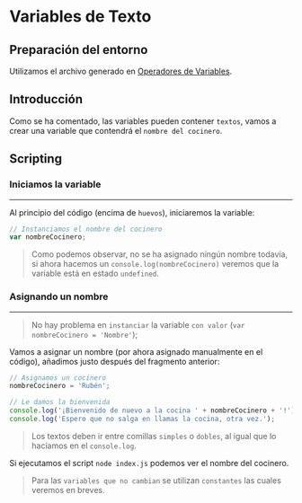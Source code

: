 # Variables de Texto

## Preparación del entorno

Utilizamos el archivo generado en [Operadores de Variables](/Ejemplos/1-Variables-Vectores/3.2-Variables-String-Texto.js).

## Introducción

Como se ha comentado, las variables pueden contener `textos`, vamos a crear una variable que contendrá el `nombre del cocinero`.

## Scripting

### Iniciamos la variable
--------------------

Al principio del código (encima de `huevos`), iniciaremos la variable: 

```js
// Instanciamos el nombre del cocinero
var nombreCocinero;
```

> Como podemos observar, no se ha asignado ningún nombre todavía, si ahora hacemos un `console.log(nombreCocinero)` veremos que la variable está en estado `undefined`.


### Asignando un nombre
--------------------

> No hay problema en `instanciar` la variable `con valor` (`var nombreCocinero = 'Nombre'`);

Vamos a asignar un nombre (por ahora asignado manualmente en el código), añadimos justo después del fragmento anterior:

```js
// Asignamos un cocinero
nombreCocinero = 'Rubén';

// Le damos la bienvenida
console.log('¡Bienvenido de nuevo a la cocina ' + nombreCocinero + '!');
console.log('Espero que no salga en llamas la cocina, otra vez.');

```

> Los textos deben ir entre comillas `simples` o `dobles`, al igual que lo hacíamos en el `console.log`.

Si ejecutamos el script `node index.js` podemos ver el nombre del cocinero.

> Para las `variables que no cambian` se utilizan `constantes` las cuales veremos en breves.